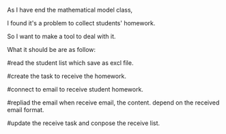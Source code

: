 As I have end the mathematical model class,

I found it's a problem to collect students' homework.

So I want to make a tool to deal with it.

What it should be are as follow:

#read the student list which save as excl file.

#create the task to receive the homework.

#connect to email to receive student homework.

#repliad the email when receive email, the content.
depend on the received email format.

#update the receive task and conpose the receive list.
